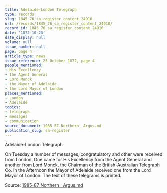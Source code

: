 ```yaml
---
title: Adelaide-London Telegraph
type: records
slug: 1845_76_sa_register_content_24910
url: /records/1845_76_sa_register_content_24910/
record_id: 1845_76_sa_register_content_24910
date: '1872-10-23'
date_display: null
volume: null
issue_number: null
page: page 4
article_type: news
issue_reference: 23 October 1872, page 4
people_mentioned:
- His Excellency
- the Agent General
- Lord Monck
- the Mayor of Adelaide
- the Lord Mayor of London
places_mentioned:
- London
- Adelaide
topics:
- telegraph
- messages
- communication
source_document: 1985-87_Northern__Argus.md
publication_slug: sa-register
---
```


Adelaide-London Telegraph

On Tuesday a number of messages, congratulatory and other were received from London.  One came for His Excellency from the Agent General and another from Lord Monck, the Chairman of the British-Australian Telegraph Co.  In the Afternoon the Mayor of Adelaide received one from the Lord Mayor of London.  The text of these telegrams is printed.

Source: [1985-87_Northern__Argus.md](/downloads/markdown/1985-87_Northern__Argus.md)
